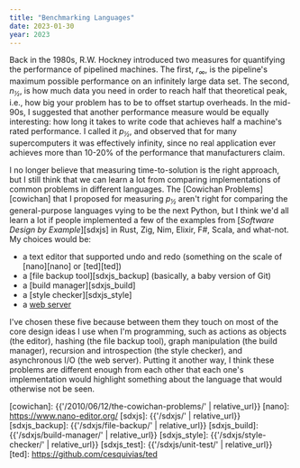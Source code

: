 ```yaml
---
title: "Benchmarking Languages"
date: 2023-01-30
year: 2023
---
```


Back in the 1980s, R.W. Hockney introduced two measures for quantifying the performance of pipelined machines.
The first, *r<sub>∞</sub>*, is the pipeline's maximum possible performance on an infinitely large data set.
The second, *n<sub>½</sub>*, is how much data you need in order to reach half that theoretical peak,
i.e.,
how big your problem has to be to offset startup overheads.
In the mid-90s,
I suggested that another performance measure would be equally interesting:
how long it takes to write code that achieves half a machine's rated performance.
I called it *p<sub>½</sub>*,
and observed that for many supercomputers it was effectively infinity,
since no real application ever achieves more than 10-20% of the performance that manufacturers claim.

I no longer believe that measuring time-to-solution is the right approach,
but I still think that we can learn a lot from comparing implementations of common problems in different languages.
The [Cowichan Problems][cowichan] that I proposed for measuring *p<sub>½</sub>* aren't right
for comparing the general-purpose languages vying to be the next Python,
but I think we'd all learn a lot
if people implemented a few of the examples from [*Software Design by Example*][sdxjs]
in Rust, Zig, Nim, Elixir, F#, Scala, and what-not.
My choices would be:

-   a text editor that supported undo and redo (something on the scale of [nano][nano] or [ted][ted])
-   a [file backup tool][sdxjs_backup] (basically, a baby version of Git)
-   a [build manager][sdxjs_build]
-   a [style checker][sdxjs_style]
-   a [web server][aosa_server]

I've chosen these five because between them they touch on
most of the core design ideas I use when I'm programming,
such as actions as objects (the editor),
hashing (the file backup tool),
graph manipulation (the build manager),
recursion and introspection (the style checker),
and asynchronous I/O (the web server).
Putting it another way,
I think these problems are different enough from each other
that each one's implementation would highlight something about the language
that would otherwise not be seen.

[aosa_server]: https://aosabook.org/en/500L/a-simple-web-server.html
[cowichan]: {{'/2010/06/12/the-cowichan-problems/' | relative_url}}
[nano]: https://www.nano-editor.org/
[sdxjs]: {{'/sdxjs/' | relative_url}}
[sdxjs_backup]: {{'/sdxjs/file-backup/' | relative_url}}
[sdxjs_build]: {{'/sdxjs/build-manager/' | relative_url}}
[sdxjs_style]: {{'/sdxjs/style-checker/' | relative_url}}
[sdxjs_test]: {{'/sdxjs/unit-test/' | relative_url}}
[ted]: https://github.com/cesquivias/ted
